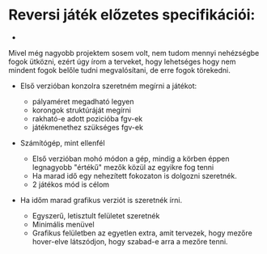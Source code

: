 # Reversi játék előzetes specifikációi:

-
Mivel még nagyobb projektem sosem volt, nem tudom mennyi nehézségbe fogok ütközni,
ezért úgy írom a terveket, hogy lehetséges hogy nem mindent fogok belőle tudni megvalósítani,
de erre fogok törekedni.

- Első verzióban konzolra szeretném megírni a játékot:
	
	- pályaméret megadható legyen
	- korongok struktúráját megírni
	- rakható-e adott pozicióba fgv-ek
	- játékmenethez szükséges fgv-ek

- Számítógép, mint ellenfél
	
	- Első verzióban mohó módon a gép, mindig a körben éppen legnagyobb
		"értékű" mezők közül az egyikre fog tenni
	- Ha marad idő egy nehezített fokozaton is dolgozni szeretnék.
	- 2 játékos mód is célom
	
- Ha időm marad grafikus verziót is szeretnék írni.

	- Egyszerű, letisztult felületet szeretnék
	- Minimális menüvel
	- Grafikus felületben az egyetlen extra, amit tervezek, hogy mezőre hover-elve látszódjon, hogy szabad-e arra
		a mezőre tenni.